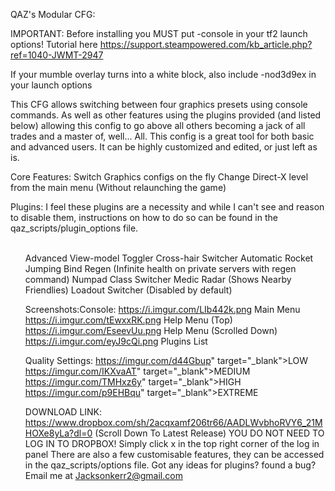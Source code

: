 QAZ's Modular CFG:


IMPORTANT: Before installing you MUST put -console in your tf2 launch options!
Tutorial here https://support.steampowered.com/kb_article.php?ref=1040-JWMT-2947

If your mumble overlay turns into a white block, also include -nod3d9ex in your launch options


This CFG allows switching between four graphics presets using console commands. As well as other features using the plugins provided 
(and listed below) allowing this config to go above all others becoming a jack of all trades and a master of, well... All. 
This config is a great tool for both basic and advanced users. It can be highly customized and edited, or just left as is.

Core Features:
Switch Graphics configs on the fly
Change Direct-X level from the main menu (Without relaunching the game)

Plugins:
I feel these plugins are a necessity and while I can't see and reason to disable them, instructions on how to do so can be found 
in the qaz_scripts/plugin_options file.<br><br><ul>
Advanced View-model Toggler
Cross-hair Switcher</i></li>
Automatic Rocket Jumping Bind</i></li>
Regen (Infinite&nbsp;health on private servers with regen command) </i></li>
Numpad Class Switcher</i></li>
Medic Radar (Shows Nearby Friendlies)
Loadout Switcher (Disabled by default)


Screenshots:Console:
https://i.imgur.com/LIb442k.png Main Menu
https://i.imgur.com/tEwxxRK.png Help Menu (Top)
https://i.imgur.com/EseevUu.png Help Menu (Scrolled Down)
https://i.imgur.com/eyJ9cQi.png Plugins List

Quality Settings:
https://imgur.com/d44Gbup" target="_blank">LOW</a></li>
https://imgur.com/IKXvaAT" target="_blank">MEDIUM</a></li>
https://imgur.com/TMHxz6y" target="_blank">HIGH</a></li>
https://imgur.com/p9EHBqu" target="_blank">EXTREME</a></li>


DOWNLOAD LINK:
https://www.dropbox.com/sh/2acqxamf206tr66/AADLWvbhoRVY6_21MHOXe8yLa?dl=0
(Scroll Down To Latest Release)
YOU DO NOT NEED TO LOG IN TO DROPBOX!
Simply click x in the top right corner of the log in panel
There are also a few customisable features, they can be accessed in the qaz_scripts/options file.
Got any ideas for plugins? found a bug?
Email me at Jacksonkerr2@gmail.com



